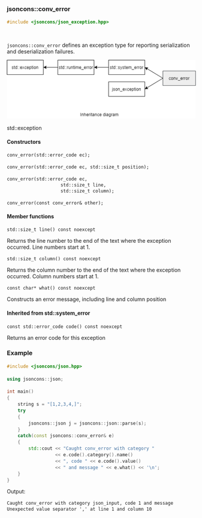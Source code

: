 ### jsoncons::conv_error

```cpp
#include <jsoncons/json_exception.hpp>
```

<br>

`jsoncons::conv_error` defines an exception type for reporting serialization and deserialization failures.

![conv_error](./diagrams/conv_error.png)

std::exception

#### Constructors

    conv_error(std::error_code ec);

    conv_error(std::error_code ec, std::size_t position);

    conv_error(std::error_code ec,
                        std::size_t line,
                        std::size_t column);

    conv_error(const conv_error& other);

#### Member functions

    std::size_t line() const noexcept
Returns the line number to the end of the text where the exception occurred.
Line numbers start at 1.

    std::size_t column() const noexcept
Returns the column number to the end of the text where the exception occurred.
Column numbers start at 1.

    const char* what() const noexcept
Constructs an error message, including line and column position

#### Inherited from std::system_error

    const std::error_code code() const noexcept
Returns an error code for this exception

### Example

```cpp
#include <jsoncons/json.hpp>

using jsoncons::json;

int main()
{
    string s = "[1,2,3,4,]";
    try 
    {
        jsoncons::json j = jsoncons::json::parse(s);
    } 
    catch(const jsoncons::conv_error& e) 
    {
        std::cout << "Caught conv_error with category " 
                  << e.code().category().name() 
                  << ", code " << e.code().value() 
                  << " and message " << e.what() << '\n';
    }
}
```

Output:
```
Caught conv_error with category json_input, code 1 and message Unexpected value separator ',' at line 1 and column 10
```
